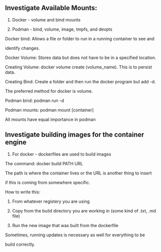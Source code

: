 ## Investigate Available Mounts: 

1. Docker - volume and bind mounts

2. Podman - bind, volume, image, tmpfs, and devpts   

Docker bind: Allows a file or folder to run in a running container to see and

identify changes. 

Docker Volume: Stores data but does not have to be in a specified location. 

Creating Volume: docker volume create (volume_name). This is to persist data. 

Creating Bind: Create a folder and then run the docker program but add -d\.

The preferred method for docker is volume.

Podman bind: podman run -d 

Podman mounts: podman mount [container] 

All mounts have equal importance in podman

## Investigate building images for the container engine

1. For docker - dockerfiles are used to build images 

The command: docker build PATH URL

The path is where the container lives or the URL is another thing to insert

if this is coming from somewhere specific. 

How to write this: 

1. From whatever registery you are using

2. Copy from the build directory you are working in (some kind of .txt, .md file)

3. Run the new image that was built from the dockerfile 

Sometimes, running updates is necessary as well for everything to be

build correctly.   
